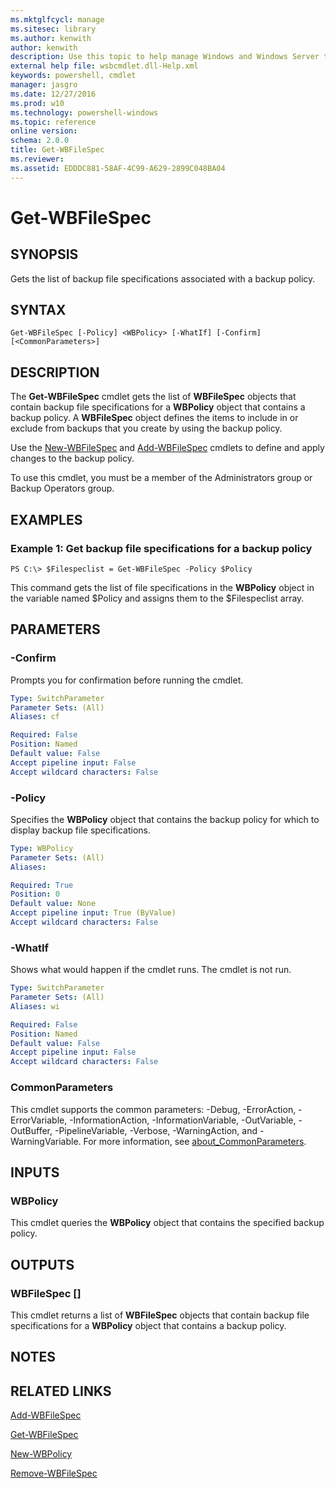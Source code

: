 ```yaml
---
ms.mktglfcycl: manage
ms.sitesec: library
ms.author: kenwith
author: kenwith
description: Use this topic to help manage Windows and Windows Server technologies with Windows PowerShell.
external help file: wsbcmdlet.dll-Help.xml
keywords: powershell, cmdlet
manager: jasgro
ms.date: 12/27/2016
ms.prod: w10
ms.technology: powershell-windows
ms.topic: reference
online version: 
schema: 2.0.0
title: Get-WBFileSpec
ms.reviewer:
ms.assetid: EDDDC881-58AF-4C99-A629-2899C048BA04
---
```


# Get-WBFileSpec

## SYNOPSIS
Gets the list of backup file specifications associated with a backup policy.

## SYNTAX

```
Get-WBFileSpec [-Policy] <WBPolicy> [-WhatIf] [-Confirm] [<CommonParameters>]
```

## DESCRIPTION
The **Get-WBFileSpec** cmdlet gets the list of **WBFileSpec** objects that contain backup file specifications for a **WBPolicy** object that contains a backup policy.
A **WBFileSpec** object defines the items to include in or exclude from backups that you create by using the backup policy.

Use the [New-WBFileSpec](./New-WBFileSpec.md) and [Add-WBFileSpec](./Add-WBFileSpec.md) cmdlets to define and apply changes to the backup policy.

To use this cmdlet, you must be a member of the Administrators group or Backup Operators group.

## EXAMPLES

### Example 1: Get backup file specifications for a backup policy
```
PS C:\> $Filespeclist = Get-WBFileSpec -Policy $Policy
```

This command gets the list of file specifications in the **WBPolicy** object in the variable named $Policy and assigns them to the $Filespeclist array.

## PARAMETERS

### -Confirm
Prompts you for confirmation before running the cmdlet.

```yaml
Type: SwitchParameter
Parameter Sets: (All)
Aliases: cf

Required: False
Position: Named
Default value: False
Accept pipeline input: False
Accept wildcard characters: False
```

### -Policy
Specifies the **WBPolicy** object that contains the backup policy for which to display backup file specifications.

```yaml
Type: WBPolicy
Parameter Sets: (All)
Aliases: 

Required: True
Position: 0
Default value: None
Accept pipeline input: True (ByValue)
Accept wildcard characters: False
```

### -WhatIf
Shows what would happen if the cmdlet runs.
The cmdlet is not run.

```yaml
Type: SwitchParameter
Parameter Sets: (All)
Aliases: wi

Required: False
Position: Named
Default value: False
Accept pipeline input: False
Accept wildcard characters: False
```

### CommonParameters
This cmdlet supports the common parameters: -Debug, -ErrorAction, -ErrorVariable, -InformationAction, -InformationVariable, -OutVariable, -OutBuffer, -PipelineVariable, -Verbose, -WarningAction, and -WarningVariable. For more information, see [about_CommonParameters](http://go.microsoft.com/fwlink/?LinkID=113216).

## INPUTS

### WBPolicy
This cmdlet queries the **WBPolicy** object that contains the specified backup policy.

## OUTPUTS

### WBFileSpec []
This cmdlet returns a list of **WBFileSpec** objects that contain backup file specifications for a **WBPolicy** object that contains a backup policy.

## NOTES

## RELATED LINKS

[Add-WBFileSpec](./Add-WBFileSpec.md)

[Get-WBFileSpec](./Get-WBFileSpec.md)

[New-WBPolicy](./New-WBPolicy.md)

[Remove-WBFileSpec](./Remove-WBFileSpec.md)

